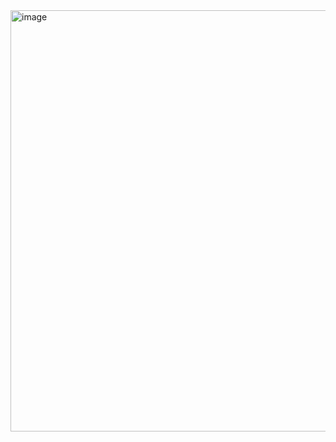 <img width="674" alt="image" src="https://user-images.githubusercontent.com/103375085/175499861-9e41ce21-a444-49e5-9c11-78fe98bf796e.png">
